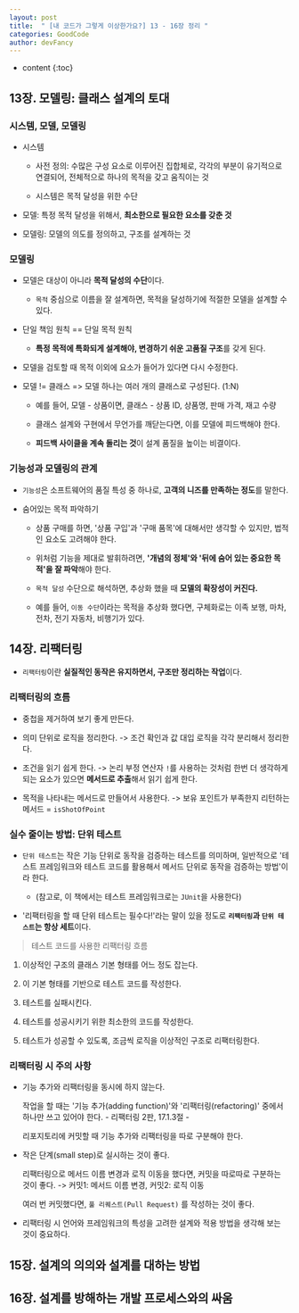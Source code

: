 ```yaml
---
layout: post
title:  " [내 코드가 그렇게 이상한가요?] 13 - 16장 정리 "
categories: GoodCode
author: devFancy
---
```

* content
{:toc}

## 13장. 모델링: 클래스 설계의 토대

### 시스템, 모델, 모델링

* 시스템

    * 사전 정의: 수많은 구성 요소로 이루어진 집합체로, 각각의 부분이 유기적으로 연결되어, 전체적으로 하나의 목적을 갖고 움직이는 것

    * 시스템은 목적 달성을 위한 수단

* 모델: 특정 목적 달성을 위해서, **최소한으로 필요한 요소를 갖춘 것**

* 모델링: 모델의 의도를 정의하고, 구조를 설계하는 것

### 모델링

* 모델은 대상이 아니라 **목적 달성의 수단**이다.

    * `목적` 중심으로 이름을 잘 설계하면, 목적을 달성하기에 적절한 모델을 설계할 수 있다.

* 단일 책임 원칙 == 단일 목적 원칙

    * **특정 목적에 특화되게 설계해야, 변경하기 쉬운 고품질 구조**를 갖게 된다.

* 모델을 검토할 때 목적 이외에 요소가 들어가 있다면 다시 수정한다.

* 모델 != 클래스 => 모델 하나는 여러 개의 클래스로 구성된다. (1:N)

    * 예를 들어, 모델 - 상품이면, 클래스 - 상품 ID, 상품명, 판매 가격, 재고 수량 

    * 클래스 설계와 구현에서 무언가를 깨닫는다면, 이를 모델에 피드백해야 한다.

    * **피드백 사이클을 계속 돌리는 것**이 설계 품질을 높이는 비결이다.

### 기능성과 모델링의 관계

* `기능성`은 소프트웨어의 품질 특성 중 하나로, **고객의 니즈를 만족하는 정도**를 말한다.

* 숨어있는 목적 파악하기

    * 상품 구매를 하면, '상품 구입'과 '구매 품목'에 대해서만 생각할 수 있지만, 법적인 요소도 고려해야 한다.

    * 위처럼 기능을 제대로 발휘하려면, **'개념의 정체'와 '뒤에 숨어 있는 중요한 목적'을 잘 파악**해야 한다.

    * `목적 달성` 수단으로 해석하면, 추상화 했을 때 **모델의 확장성이 커진다.**

    * 예를 들어, `이동 수단`이라는 목적을 추상화 했다면, 구체화로는 이족 보행, 마차, 전차, 전기 자동차, 비행기가 있다.

## 14장. 리팩터링

* `리팩터링`이란 **실질적인 동작은 유지하면서, 구조만 정리하는 작업**이다.

### 리팩터링의 흐름

* 중첩을 제거하여 보기 좋게 만든다.

* 의미 단위로 로직을 정리한다. -> 조건 확인과 값 대입 로직을 각각 분리해서 정리한다.

* 조건을 읽기 쉽게 한다. -> 논리 부정 연산자 `!`를 사용하는 것처럼 한번 더 생각하게 되는 요소가 있으면 **메서드로 추출**해서 읽기 쉽게 한다.

* 목적을 나타내는 메서드로 만들어서 사용한다. -> 보유 포인트가 부족한지 리턴하는 메서드 = `isShotOfPoint`

### 실수 줄이는 방법: 단위 테스트

* `단위 테스트`는 작은 기능 단위로 동작을 검증하는 테스트를 의미하며, 일반적으로 '테스트 프레임워크와 테스트 코드를 활용해서 메서드 단위로 동작을 검증하는 방법'이라 한다.

    * (참고로, 이 책에서는 테스트 프레임워크로는 `JUnit`을 사용한다)

* '리팩터링을 할 때 단위 테스트는 필수다!'라는 말이 있을 정도로 **`리팩터링`과 `단위 테스트`는 항상 세트**이다.

> 테스트 코드를 사용한 리팩터링 흐름

1. 이상적인 구조의 클래스 기본 형태를 어느 정도 잡는다.

2. 이 기본 형태를 기반으로 테스트 코드를 작성한다.

3. 테스트를 실패시킨다.

4. 테스트를 성공시키기 위한 최소한의 코드를 작성한다.

5. 테스트가 성공할 수 있도록, 조금씩 로직을 이상적인 구조로 리팩터링한다.

### 리팩터링 시 주의 사항

* 기능 추가와 리팩터링을 동시에 하지 않는다.

    작업을 할 때는 '기능 추가(adding function)'와 '리팩터링(refactoring)' 중에서 하나만 쓰고 있어야 한다. - 리팩터링 2판, 17.1.3절 - 

    리포지토리에 커밋할 때 기능 추가와 리팩터링을 따로 구분해야 한다.

* 작은 단계(small step)로 실시하는 것이 좋다.

    리팩터링으로 메서드 이름 변경과 로직 이동을 했다면, 커밋을 따로따로 구분하는 것이 좋다. -> 커밋1: 메서드 이름 변경, 커밋2: 로직 이동

    여러 번 커밋했다면, `풀 리퀘스트(Pull Request)` 를 작성하는 것이 좋다.

* 리팩터링 시 언어와 프레임워크의 특성을 고려한 설계와 적용 방법을 생각해 보는 것이 중요하다.

## 15장. 설계의 의의와 설계를 대하는 방법



## 16장. 설계를 방해하는 개발 프로세스와의 싸움